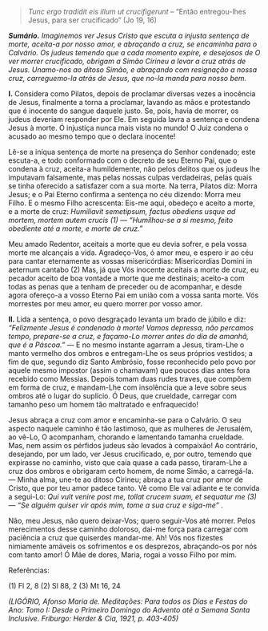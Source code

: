 > *Tunc ergo tradidit eis illum ut crucifigerunt* – “Então entregou-lhes Jesus, para ser crucificado” (Jo 19, 16)

***Sumário.** Imaginemos ver Jesus Cristo que escuta a injusta sentença de morte, aceita-a por nosso amor, e abraçando a cruz, se encaminha para o Calvário. Os judeus temendo que a cada momento expire, e desejosos de O ver morrer crucificado, obrigam a Simão Cirineu a levar a cruz atrás de Jesus. Unamo-nos ao ditoso Simão, e abraçando com resignação a nossa cruz, carreguemo-la atrás de Jesus, que no-la manda para nosso bem.*

**I.** Considera como Pilatos, depois de proclamar diversas vezes a inocência de Jesus, finalmente a torna a proclamar, lavando as mãos e protestando que é inocente do sangue daquele justo. Se, pois, havia de morrer, os judeus deveriam responder por Ele. Em seguida lavra a sentença e condena Jesus à morte. Ó injustiça nunca mais vista no mundo! O Juiz condena o acusado ao mesmo tempo que o declara inocente!

Lê-se a iníqua sentença de morte na presença do Senhor condenado; este escuta-a, e todo conformado com o decreto de seu Eterno Pai, que o condena à cruz, aceita-a humildemente, não pelos delitos que os judeus lhe imputavam falsamente, mas pelas nossas culpas verdadeiras, pelas quais se tinha oferecido a satisfazer com a sua morte. Na terra, Pilatos diz: Morra Jesus; e o Pai Eterno confirma a sentença no céu dizendo: Morra meu Filho. E o mesmo Filho acrescenta: Eis-me aqui, obedeço e aceito a morte, e a morte de cruz: *Humiliavit semetipsum, factus obediens usque ad mortem, mortem autem crucis (1) — “Humilhou-se a si mesmo, feito obediente até a morte, e morte de cruz.”*

Meu amado Redentor, aceitais a morte que eu devia sofrer, e pela vossa morte me alcançais a vida. Agradeço-Vos, ó amor meu, e espero ir ao céu para cantar eternamente as vossas misericórdias: Misericordias Domini in aeternum cantabo (2) Mas, já que Vós inocente aceitais a morte de cruz, eu pecador aceito de boa vontade a morte que me destinais; aceito-a com todas as penas que a tenham de preceder ou de acompanhar, e desde agora ofereço-a a vosso Eterno Pai em união com a vossa santa morte. Vós morrestes por meu amor, eu quero morrer por vosso amor.

**II.** Lida a sentença, o povo desgraçado levanta um brado de júbilo e diz: *“Felizmente Jesus é condenado à morte! Vamos depressa, não percamos tempo, prepare-se a cruz, e façamo-Lo morrer antes do dia de amanhã, que é a Páscoa.”* — E no mesmo instante agarram a Jesus, tiram-Lhe o manto vermelho dos ombros e entregam-Lhe os seus próprios vestidos; a fim de que, segundo diz Santo Ambrósio, fosse reconhecido pelo povo por aquele mesmo impostor (assim o chamavam) que poucos dias antes fora recebido como Messias. Depois tomam duas rudes traves, que compõem em forma de cruz, e mandam-Lhe com insolência que a leve sobre seus ombros até o lugar do suplício. Ó Deus, que crueldade, carregar com tamanho peso um homem tão maltratado e enfraquecido!

Jesus abraça a cruz com amor e encaminha-se para o Calvário. O seu aspecto naquele caminho é tão lastimoso, que as mulheres de Jerusalém, ao vê-Lo, O acompanham, chorando e lamentando tamanha crueldade. Mas, nem assim os pérfidos judeus são levados à compaixão! Ao contrário, desejando, por um lado, ver Jesus crucificado, e, por outro, temendo que expirasse no caminho, visto que caía quase a cada passo, tiraram-Lhe a cruz dos ombros e obrigaram certo homem, de nome Simão, a carregá-la. — Minha alma, une-te ao ditoso Cirineu; abraça a tua cruz por amor de Cristo, que por teu amor padece tanto. Vê como Ele vai adiante e te convida a segui-Lo: *Qui vult venire post me, tollat crucem suam, et sequatur me (3) — “Se alguém quiser vir após mim, tome a sua cruz e siga-me”* .

Não, meu Jesus, não quero deixar-Vos; quero seguir-Vos até morrer. Pelos merecimentos desse caminho doloroso, dai-me força para carregar com paciência a cruz que quiserdes mandar-me. Ah! Vós nos fizestes nimiamente amáveis os sofrimentos e os desprezos, abraçando-os por nós com tanto amor! Ó Mãe de dores, Maria, rogai a vosso Filho por mim.

Referências:

\(1\) Fl 2, 8 (2) Sl 88, 2 (3) Mt 16, 24

*(LIGÓRIO, Afonso Maria de. Meditações: Para todos os Dias e Festas do Ano: Tomo I: Desde o Primeiro Domingo do Advento até a Semana Santa Inclusive. Friburgo: Herder & Cia, 1921, p. 403-405)*
